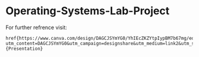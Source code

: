 # Operating-Systems-Lab-Project

For further refrence visit:
```
href{https://www.canva.com/design/DAGCJSYmYG0/YhIEcZKZYtpIypBM7b67mg/edit?utm_content=DAGCJSYmYG0&utm_campaign=designshare&utm_medium=link2&utm_source=sharebutton}{Presentation}
```

